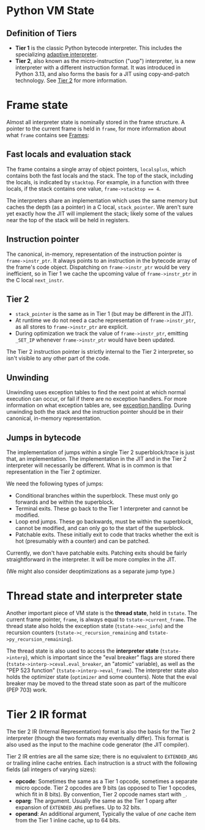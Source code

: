 # Python VM State

## Definition of Tiers

- **Tier 1** is the classic Python bytecode interpreter.
  This includes the specializing [adaptive interpreter](adaptive.md).
- **Tier 2**, also known as the micro-instruction ("uop") interpreter, is a new interpreter with a different instruction format.
  It was introduced in Python 3.13, and also forms the basis for a JIT using copy-and-patch technology. See [Tier 2](tier2_engine.md) for more information.

# Frame state

Almost all interpreter state is nominally stored in the frame structure.
A pointer to the current frame is held in `frame`, for more information about what `frame` contains see [Frames](frames.md):

## Fast locals and evaluation stack

The frame contains a single array of object pointers, `localsplus`, which contains both the fast locals and the stack.
The top of the stack, including the locals, is indicated by `stacktop`.
For example, in a function with three locals, if the stack contains one value, `frame->stacktop == 4`.

The interpreters share an implementation which uses the same memory but caches the depth (as a pointer) in a C local, `stack_pointer`.
We aren't sure yet exactly how the JIT will implement the stack; likely some of the values near the top of the stack will be held in registers.

## Instruction pointer

The canonical, in-memory, representation of the instruction pointer is `frame->instr_ptr`.
It always points to an instruction in the bytecode array of the frame's code object.
Dispatching on `frame->instr_ptr` would be very inefficient, so in Tier 1 we cache the upcoming value of `frame->instr_ptr` in the C local `next_instr`.

## Tier 2

- `stack_pointer` is the same as in Tier 1 (but may be different in the JIT).
- At runtime we do not need a cache representation of `frame->instr_ptr`, as all stores to `frame->instr_ptr` are explicit.
- During optimization we track the value of `frame->instr_ptr`, emitting `_SET_IP` whenever `frame->instr_ptr` would have been updated.

The Tier 2 instruction pointer is strictly internal to the Tier 2 interpreter, so isn't visible to any other part of the code.

## Unwinding

Unwinding uses exception tables to find the next point at which normal execution can occur, or fail if there are no exception handlers. For more information on what exception tables are, see [exception handling](exception_handling.md).
During unwinding both the stack and the instruction pointer should be in their canonical, in-memory representation.

## Jumps in bytecode

The implementation of jumps within a single Tier 2 superblock/trace is just that, an implementation.
The implementation in the JIT and in the Tier 2 interpreter will necessarily be different.
What is in common is that representation in the Tier 2 optimizer.

We need the following types of jumps:

- Conditional branches within the superblock. These must only go forwards and be within the superblock.
- Terminal exits. These go back to the Tier 1 interpreter and cannot be modified.
- Loop end jumps. These go backwards, must be within the superblock, cannot be modified, and can only go to the start of the superblock.
- Patchable exits. These initially exit to code that tracks whether the exit is hot (presumably with a counter) and can be patched.

Currently, we don't have patchable exits.
Patching exits should be fairly straightforward in the interpreter.
It will be more complex in the JIT.

(We might also consider deoptimizations as a separate jump type.)

# Thread state and interpreter state

Another important piece of VM state is the **thread state**, held in `tstate`.
The current frame pointer, `frame`, is always equal to `tstate->current_frame`.
The thread state also holds the exception state (`tstate->exc_info`) and the recursion counters (`tstate->c_recursion_remaining` and `tstate->py_recursion_remaining`).

The thread state is also used to access the **interpreter state** (`tstate->interp`), which is important since the "eval breaker" flags are stored there (`tstate->interp->ceval.eval_breaker`, an "atomic" variable), as well as the "PEP 523 function" (`tstate->interp->eval_frame`).
The interpreter state also holds the optimizer state (`optimizer` and some counters).
Note that the eval breaker may be moved to the thread state soon as part of the multicore (PEP 703) work.

# Tier 2 IR format

The tier 2 IR (Internal Representation) format is also the basis for the Tier 2 interpreter (though the two formats may eventually differ). This format is also used as the input to the machine code generator (the JIT compiler).

Tier 2 IR entries are all the same size; there is no equivalent to `EXTENDED_ARG` or trailing inline cache entries. Each instruction is a struct with the following fields (all integers of varying sizes):

- **opcode**: Sometimes the same as a Tier 1 opcode, sometimes a separate micro opcode. Tier 2 opcodes are 9 bits (as opposed to Tier 1 opcodes, which fit in 8 bits). By convention, Tier 2 opcode names start with `_`.
- **oparg**: The argument. Usually the same as the Tier 1 oparg after expansion of `EXTENDED_ARG` prefixes. Up to 32 bits.
- **operand**: An additional argument, Typically the value of *one* cache item from the Tier 1 inline cache, up to 64 bits.
